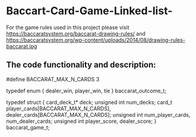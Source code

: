 # Baccart-Card-Game-Linked-list-

For the game rules used in this project please visit https://baccaratsystem.org/baccarat-drawing-rules/  and https://baccaratsystem.org/wp-content/uploads/2014/08/drawing-rules-baccarat.jpg

## The code functionality and description:

   #define BACCARAT_MAX_N_CARDS 3

   typedef enum {
  dealer_win, 
  player_win,
  tie
  } baccarat_outcome_t;

  typedef struct {
  card_deck_t* deck;
  unsigned int num_decks;
  card_t player_cards[BACCARAT_MAX_N_CARDS], dealer_cards[BACCARAT_MAX_N_CARDS];
  unsigned int num_player_cards, num_dealer_cards;
  unsigned int player_score, dealer_score;
  } baccarat_game_t;

